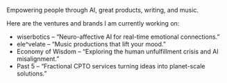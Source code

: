Empowering people through AI, great products, writing, and music.

Here are the ventures and brands I am currently working on:

* wiserbotics – “Neuro-affective AI for real-time emotional connections.”
* ele^velate – “Music productions that lift your mood.”
* Economy of Wisdom – “Exploring the human unfulfillment crisis and AI misalignment.”
* Past 5 – “Fractional CPTO services turning ideas into planet-scale solutions.”
